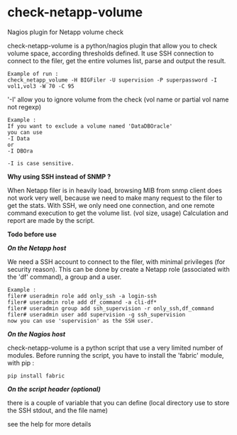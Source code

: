 # check-netapp-volume
Nagios plugin for Netapp volume check

check-netapp-volume is a python/nagios plugin that allow you to check volume space, according thresholds defined.
It use SSH connection to connect to the filer, get the entire volumes list, parse and output the result.


    Example of run : 
    check_netapp_volume -H BIGFiler -U supervision -P superpassword -I vol1,vol3 -W 70 -C 95


'-I' allow you to ignore volume from the check (vol name or partial vol name not regexp)

    Example :
    If you want to exclude a volume named 'DataDBOracle'
    you can use 
    -I Data
    or
    -I DBOra
    
    -I is case sensitive.
    
    

**Why using SSH instead of SNMP ?**

When Netapp filer is in heavily load, browsing MIB from snmp client does not work very well, because we need to make many request to the filer to get the stats.
With SSH, we only need one connection, and one remote command execution to get the volume list. (vol size, usage)
Calculation and report are made by the script. 



**Todo before use**

***On the Netapp host***

We need a SSH account to connect to the filer, with minimal privileges (for security reason).
This can be done by create a Netapp role (associated with the 'df' command), a group and a user.

    Example :
    filer# useradmin role add only_ssh -a login-ssh
    filer# useradmin role add df_command -a cli-df*
    filer# useradmin group add ssh_supervision -r only_ssh,df_command
    filer# useradmin user add supervision -g ssh_supervision
    now you can use 'supervision' as the SSH user.
    
    
    
***On the Nagios host***

check-netapp-volume is a python script that use a very limited number of modules.
Before running the script, you have to install the 'fabric' module, with pip :

    pip install fabric
  
  
  
***On the script header (optional)***

there is a couple of variable that you can define (local directory use to store the SSH stdout, and the file name) 

see the help for more details
